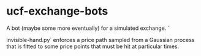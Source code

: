 # ucf-exchange-bots
A bot (maybe some more eventually) for a simulated exchange. `

invisible-hand.py` enforces a price path sampled from a Gaussian process that is fitted to some price points that must be hit at particular times.

